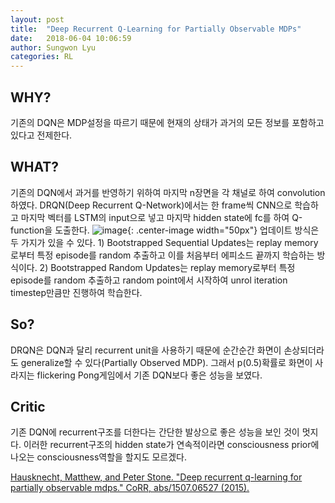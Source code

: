 ```yaml
---
layout: post
title:  "Deep Recurrent Q-Learning for Partially Observable MDPs"
date:   2018-06-04 10:06:59
author: Sungwon Lyu
categories: RL
---
```


## WHY? 
기존의 DQN은 MDP설정을 따르기 때문에 현재의 상태가 과거의 모든 정보를 포함하고 있다고 전제한다. 

## WHAT?
기존의 DQN에서 과거를 반영하기 위하여 마지막 n장면을 각 채널로 하여 convolution하였다. DRQN(Deep Recurrent Q-Network)에서는 한 frame씩 CNN으로 학습하고 마지막 벡터를 LSTM의 input으로 넣고 마지막 hidden state에 fc를 하여 Q-function을 도출한다. 
![image](/assets/images/drqn.png){: .center-image width="50px"}
업데이트 방식은 두 가지가 있을 수 있다. 1) Bootstrapped Sequential Updates는 replay memory로부터 특정 episode를 random 추출하고 이를 처음부터 에피소드 끝까지 학습하는 방식이다. 2) Bootstrapped Random Updates는 replay memory로부터 특정 episode를 random 추출하고 random point에서 시작하여 unrol iteration timestep만큼만 진행하여 학습한다. 

## So?
DRQN은 DQN과 달리 recurrent unit을 사용하기 때문에 순간순간 화면이 손상되더라도 generalize할 수 있다(Partially Observed MDP). 그래서 p(0.5)확률로 화면이 사라지는 flickering Pong게임에서 기존 DQN보다 좋은 성능을 보였다.  

## Critic
기존 DQN에 recurrent구조를 더한다는 간단한 발상으로 좋은 성능을 보인 것이 멋지다. 이러한 recurrent구조의 hidden state가 연속적이라면 consciousness prior에 나오는 consciousness역할을 할지도 모르겠다. 

[Hausknecht, Matthew, and Peter Stone. "Deep recurrent q-learning for partially observable mdps." CoRR, abs/1507.06527 (2015).](https://arxiv.org/abs/1507.06527)